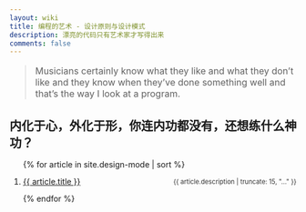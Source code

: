 ```yaml
---
layout: wiki
title: 编程的艺术 - 设计原则与设计模式
description: 漂亮的代码只有艺术家才写得出来
comments: false
---
```


<div>
<blockquote style="font-size: 1rem">Musicians certainly know what they like and what they don’t like and they know when they’ve done something well and that’s the way I look at a program.</blockquote>

<h2> 内化于心，外化于形，你连内功都没有，还想练什么神功？ </h2>

<ol class="posts-list" style="line-height: 1rem;">
  {% for article in site.design-mode | sort %}
    <li class="posts-list-item">
      <p style="display: flex;">
        <a class="posts-list-name" href="{{ article.url }}">{{ article.title }}</a>
        <span style="font-size: 0.7rem;color: #333;flex: 1;align-self: center; text-align: right;">{{ article.description | truncate: 15, "..." }}</span>
      </p>
    </li>
  {% endfor %}
</ol>
</div>